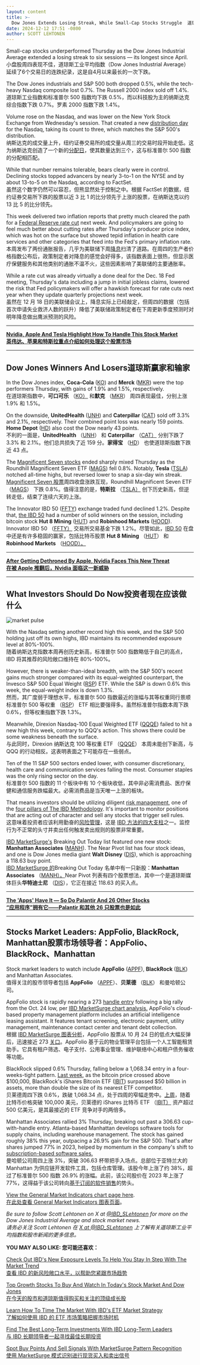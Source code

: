 ```yaml
---
layout: content
title: >-
  Dow Jones Extends Losing Streak, While Small-Cap Stocks Struggle	道琼斯指数延续连跌势头，小盘股苦苦挣扎
date: 2024-12-12 17:51 -0800
author: SCOTT LEHTONEN
---
```






Small-cap stocks underperformed Thursday as the Dow Jones Industrial Average extended a losing streak to six sessions — its longest since April.  
小盘股周四表现不佳，道琼斯工业平均指数（Dow Jones Industrial Average）延续了6个交易日的连跌纪录，这是自4月以来最长的一次下跌。


The Dow Jones industrials and S&P 500 both dropped 0.5%, while the tech-heavy Nasdaq composite lost 0.7%. The Russell 2000 index sold off 1.4%.  
道琼斯工业指数和标准普尔 500 指数均下跌 0.5%，而以科技股为主的纳斯达克综合指数下跌 0.7%。罗素 2000 指数下跌 1.4%。




Volume rose on the Nasdaq, and was lower on the New York Stock Exchange from Wednesday's session. That created a new [distribution day](https://www.investors.com/how-to-invest/investors-corner/stock-market-timing-the-subtle-sign-of-market-tops/) for the Nasdaq, taking its count to three, which matches the S&P 500's distribution.  
纳斯达克的成交量上升，纽约证券交易所的成交量从周三的交易时段开始走低。这为纳斯达克创造了一个新的[分配日](https://www.investors.com/how-to-invest/investors-corner/stock-market-timing-the-subtle-sign-of-market-tops/)，使其数量达到三个，这与标准普尔 500 指数的分配相匹配。


While that number remains tolerable, bears clearly were in control. Declining stocks topped advancers by nearly 3-to-1 on the NYSE and by about 13-to-5 on the Nasdaq, according to FactSet.  
虽然这个数字仍然可以容忍，但熊显然处于控制之中。根据 FactSet 的数据，纽约证券交易所下跌的股票以近 3 比 1 的比分领先于上涨的股票，在纳斯达克以约 13 比 5 的比分领先。


This week delivered two inflation reports that pretty much cleared the path for a [Federal Reserve rate cut](https://www.investors.com/news/economy/federal-reserve-rate-cut-cpi-ppi-jobless-claims-sp-500/) next week. And policymakers are going to feel much better about cutting rates after Thursday's producer price index, which was hot on the surface but showed tepid inflation in health care services and other categories that feed into the Fed's primary inflation rate.  
本周发布了两份通胀报告，几乎为美联储下周[降息](https://www.investors.com/news/economy/federal-reserve-rate-cut-cpi-ppi-jobless-claims-sp-500/)扫清了道路。在周四的生产者价格指数公布后，政策制定者对降息的感觉会好得多，该指数表面上很热，但显示医疗保健服务和其他类别的通胀不温不火，这些因素影响了美联储的主要通胀率。


While a rate cut was already virtually a done deal for the Dec. 18 Fed meeting, Thursday's data including a jump in initial jobless claims, lowered the risk that Fed policymakers will offer a hawkish forecast for rate cuts next year when they update quarterly projections next week.  
虽然在 12 月 18 日的美联储会议上，降息实际上已经敲定，但周四的数据（包括首次申请失业救济人数的跃升）降低了美联储政策制定者在下周更新季度预测时对明年降息做出鹰派预测的风险。




---


[**Nvidia, Apple And Tesla Highlight How To Handle This Stock Market  
英伟达、苹果和特斯拉重点介绍如何处理这个股票市场**](https://www.investors.com/how-to-invest/investors-corner/investing-in-stocks-stock-investing-with-three-step-routine/)




---


Dow Jones Winners And Losers道琼斯赢家和输家
------------------------------------


In the Dow Jones index, **Coca-Cola** ([KO](https://research.investors.com/quote.aspx?symbol=KO)) and **Merck** ([MKR](https://research.investors.com/quote.aspx?symbol=MKR)) were the top performers Thursday, with gains of 1.9% and 1.5%, respectively.  
在道琼斯指数中，**可口可乐** （[KO）](https://research.investors.com/quote.aspx?symbol=KO) 和**默克** （[MKR](https://research.investors.com/quote.aspx?symbol=MKR)） 周四表现最佳，分别上涨 1.9% 和 1.5%。


On the downside, **UnitedHealth** ([UNH](https://research.investors.com/quote.aspx?symbol=UNH)) and **Caterpillar** ([CAT](https://research.investors.com/quote.aspx?symbol=CAT)) sold off 3.3% and 2.1%, respectively. Their combined point loss was nearly 159 points. **Home Depot** ([HD](https://research.investors.com/quote.aspx?symbol=HD)) also cost the Dow nearly 43 points.  
不利的一面是，**UnitedHealth** （[UNH](https://research.investors.com/quote.aspx?symbol=UNH)） 和 **Caterpillar** （[CAT）](https://research.investors.com/quote.aspx?symbol=CAT) 分别下跌了 3.3% 和 2.1%。他们总共损失了近 159 分。**家得宝** （[HD](https://research.investors.com/quote.aspx?symbol=HD)） 也使道琼斯指数下跌近 43 点。


The [Magnificent Seven stocks](https://www.investors.com/research/magnificent-seven-stocks-to-buy-and-and-watch/) ended sharply mixed Thursday as the Roundhill Magnificent Seven ETF ([MAGS](https://research.investors.com/quote.aspx?symbol=MAGS)) fell 0.8%. Notably, **Tesla** ([TSLA](https://research.investors.com/quote.aspx?symbol=TSLA)) notched all-time highs, but reversed lower to snap a six-day win streak.  
[Magnificent Seven 股票](https://www.investors.com/research/magnificent-seven-stocks-to-buy-and-and-watch/)周四收盘涨跌互现，Roundhill Magnificent Seven ETF （[MAGS](https://research.investors.com/quote.aspx?symbol=MAGS)） 下跌 0.8%。值得注意的是，**特斯拉** （[TSLA）](https://research.investors.com/quote.aspx?symbol=TSLA) 创下历史新高，但逆转走低，结束了连续六天的上涨。


The Innovator IBD 50 ([FFTY](https://research.investors.com/quote.aspx?symbol=FFTY)) exchange traded fund declined 1.2%. Despite that, [the IBD 50](https://research.investors.com/stock-lists/ibd-50/) had a number of solid winners on the session, including bitcoin stock **Hut 8 Mining** ([HUT](https://research.investors.com/quote.aspx?symbol=HUT)) and **Robinhood Markets** ([HOOD](https://research.investors.com/quote.aspx?symbol=HOOD)).  
Innovator IBD 50 （[FFTY）](https://research.investors.com/quote.aspx?symbol=FFTY) 交易所交易基金下跌 1.2%。尽管如此，[IBD 50](https://research.investors.com/stock-lists/ibd-50/) 在盘中还是有许多稳固的赢家，包括比特币股票 **Hut 8 Mining** （[HUT](https://research.investors.com/quote.aspx?symbol=HUT)） 和 **Robinhood Markets** （[HOOD）。](https://research.investors.com/quote.aspx?symbol=HOOD)




---


[**After Getting Dethroned By Apple, Nvidia Faces This New Threat  
在被 Apple 推翻后，Nvidia 面临这一新威胁**](https://www.investors.com/research/magnificent-seven-stocks-latest-news-market-cap-weighting/)




---


What Investors Should Do Now投资者现在应该做什么
--------------------------------------


![market pulse](https://www.investors.com/wp-content/uploads/2024/12/MP121224-261x300.jpg)


With the Nasdaq setting another record high this week, and the S&P 500 holding just off its own highs, IBD maintains its recommended exposure level at 80%-100%.  
随着纳斯达克指数本周再创历史新高，标准普尔 500 指数略低于自己的高点，IBD 将其推荐的风险敞口维持在 80%-100%。


However, there is weaker-than-ideal breadth, with the S&P 500's recent gains much stronger compared with its equal-weighted counterpart, the Invesco S&P 500 Equal Weight ([RSP](https://research.investors.com/quote.aspx?symbol=RSP)) ETF. While the S&P is down 0.6% this week, the equal-weight index is down 1.3%.  
然而，其广度弱于理想水平，标准普尔 500 指数最近的涨幅与其等权重同行景顺标准普尔 500 等权重 （[RSP](https://research.investors.com/quote.aspx?symbol=RSP)） ETF 相比要强得多。虽然标准普尔指数本周下跌 0.6%，但等权重指数下跌 1.3%。


Meanwhile, Direxion Nasdaq-100 Equal Weighted ETF ([QQQE](https://research.investors.com/quote.aspx?symbol=QQQE)) failed to hit a new high this week, contrary to QQQ's action. This shows there could be some weakness beneath the surface.  
与此同时，Direxion 纳斯达克 100 等权重 ETF （[QQQE](https://research.investors.com/quote.aspx?symbol=QQQE)） 本周未能创下新高，与 QQQ 的行动相反。这表明表面之下可能存在一些弱点。


Ten of the 11 S&P 500 sectors ended lower, with consumer discretionary, health care and communication services falling the most. Consumer staples was the only rising sector on the day.  
标准普尔 500 指数的 11 个板块中有 10 个板块收低，其中非必需消费品、医疗保健和通信服务跌幅最大。必需消费品是当天唯一上涨的板块。


That means investors should be utilizing diligent [risk management](https://www.investors.com/how-to-invest/investors-corner/risk-management-in-the-stock-market-how-much-money-to-invest-now/), one of the [four pillars of The IBD Methodology](https://www.investors.com/how-to-invest/investors-corner/stock-market-investing-ibd-methodology/). It's important to monitor positions that are acting out of character and sell any stocks that trigger sell rules.  
这意味着投资者应该利用勤奋的[风险管理](https://www.investors.com/how-to-invest/investors-corner/risk-management-in-the-stock-market-how-much-money-to-invest-now/)，这是 [IBD 方法的四大支柱](https://www.investors.com/how-to-invest/investors-corner/stock-market-investing-ibd-methodology/)之一。监控行为不正常的头寸并卖出任何触发卖出规则的股票非常重要。


[IBD MarketSurge's](https://get.investors.com/marketsurge/?artProdLink=MarketSurge) Breaking Out Today list featured one new stock: **Manhattan Associates** ([MANH](https://research.investors.com/quote.aspx?symbol=MANH)). The Near Pivot list has four stock ideas, and one is Dow Jones media giant **Walt Disney** ([DIS](https://research.investors.com/quote.aspx?symbol=DIS)), which is approaching a 118.63 buy point.  
[IBD MarketSurge 的](https://get.investors.com/marketsurge/?artProdLink=MarketSurge)Breaking Out Today 名单中有一只新股：**Manhattan Associates** （[MANH）。](https://research.investors.com/quote.aspx?symbol=MANH)Near Pivot 列表有四个股票想法，其中一个是道琼斯媒体巨头**华特迪士尼** （[DIS](https://research.investors.com/quote.aspx?symbol=DIS)），它正在接近 118.63 的买入点。




---


[**The 'Apps' Have It — So Do Palantir And 26 Other Stocks  
“应用程序”拥有它——Palantir 和其他 26 只股票也是如此**](https://www.investors.com/research/stock-screener-top-stocks-to-buy-watch/)




---


Stocks Market Leaders: AppFolio, BlackRock, Manhattan股票市场领导者：AppFolio、BlackRock、Manhattan
-----------------------------------------------------------------------------------------


Stock market leaders to watch include **AppFolio** ([APPF](https://research.investors.com/quote.aspx?symbol=APPF)), **BlackRock** ([BLK](https://research.investors.com/quote.aspx?symbol=BLK)) and Manhattan Associates.  
值得关注的股市领导者包括 **AppFolio** （[APPF](https://research.investors.com/quote.aspx?symbol=APPF)）、**贝莱德** （[BLK](https://research.investors.com/quote.aspx?symbol=BLK)） 和曼哈顿公司。



AppFolio stock is rapidly nearing a 273 [handle entry](https://www.investors.com/how-to-invest/investors-corner/apple-stock-set-up-proper-buy-point-before-big-rally/) following a big rally from the Oct. 24 low, per [IBD MarketSurge chart analysis.](https://get.investors.com/marketsurge/?artProdLink=MarketSurge) AppFolio's cloud-based property management platform includes an artificial intelligence leasing assistant. It features tenant screening, electronic payment, utility management, maintenance contact center and tenant debt collection.  
根据 [IBD MarketSurge 图表分析](https://get.investors.com/marketsurge/?artProdLink=MarketSurge)，AppFolio 股票从 10 月 24 日的低点大幅反弹后，迅速接近 273 [关口](https://www.investors.com/how-to-invest/investors-corner/apple-stock-set-up-proper-buy-point-before-big-rally/)。AppFolio 基于云的物业管理平台包括一个人工智能租赁助手。它具有租户筛选、电子支付、公用事业管理、维护联络中心和租户债务催收等功能。


BlackRock slipped 0.6% Thursday, falling below a 1,068.34 entry in a four-weeks-tight pattern. [Last week](https://www.investors.com/research/ibd-stock-of-the-day/blackrock-stock-bitcoin-etf/), as the bitcoin price crossed above $100,000, BlackRock's iShares Bitcoin ETF ([IBIT](https://research.investors.com/quote.aspx?symbol=IBIT)) surpassed $50 billion in assets, more than double the size of its nearest ETF competitor.  
贝莱德周四下跌 0.6%，跌破 1,068.34 点，处于四周的窄幅走势中。[上周](https://www.investors.com/research/ibd-stock-of-the-day/blackrock-stock-bitcoin-etf/)，随着比特币价格突破 100,000 美元，贝莱德的 iShares 比特币 ETF （[IBIT）](https://research.investors.com/quote.aspx?symbol=IBIT) 资产超过 500 亿美元，是其最接近的 ETF 竞争对手的两倍多。


Manhattan Associates rallied 3% Thursday, breaking out past a 306.63 cup-with-handle entry. Atlanta-based Manhattan develops software tools for supply chains, including warehouse management. The stock has gained roughly 38% this year, outpacing a 26.9% gain for the S&P 500. That's after shares jumped 77% in 2023, helped by momentum in the company's shift to [subscription-based software sales.](https://www.investors.com/research/ibd-stock-of-the-day/manh-stock-why-manhattan-associates-is-guarded-on-generative-ai/)  
曼哈顿公司周四上涨 3%，突破 306.63 杯带把手入场点。总部位于亚特兰大的 Manhattan 为供应链开发软件工具，包括仓库管理。该股今年上涨了约 38%，超过了标准普尔 500 指数 26.9% 的涨幅。此前，该公司股价在 2023 年上涨了 77%，这得益于该公司转向[基于订阅的软件销售](https://www.investors.com/research/ibd-stock-of-the-day/manh-stock-why-manhattan-associates-is-guarded-on-generative-ai/)的势头。


[View the General Market Indicators chart page here](https://www.investors.com/wp-content/uploads/2024/12/DailyGMI_121224.pdf).  
[在此处查看 General Market Indicators 图表页面](https://www.investors.com/wp-content/uploads/2024/12/DailyGMI_121224.pdf)。


*Be sure to follow Scott Lehtonen on X at [@IBD\_SLehtonen](https://twitter.com/IBD_SLehtonen) for more on the Dow Jones Industrial Average and stock market news.  
请务必关注 Scott Lehtonen 在 [X at @IBD\_SLehtonen](https://twitter.com/IBD_SLehtonen) 上了解有关道琼斯工业平均指数和股市新闻的更多信息。*




**YOU MAY ALSO LIKE: 您可能还喜欢：**


[Check Out IBD's New Exposure Levels To Help You Stay In Step With The Market Trend  
查看 IBD 的新风险敞口水平，以帮助您紧跟市场趋势](https://www.investors.com/how-to-invest/investors-corner/risk-management-in-the-stock-market-how-much-money-to-invest-now/)


[Top Growth Stocks To Buy And Watch In Today's Stock Market And Dow Jones  
在今天的股市和道琼斯值得购买和关注的顶级成长股](https://www.investors.com/stock-lists/stocks-to-watch-top-rated-ipos-big-caps-and-growth-stocks/)


[Learn How To Time The Market With IBD's ETF Market Strategy  
了解如何使用 IBD 的 ETF 市场策略把握市场时机](https://www.investors.com/market-trend/ibds-etf-market-strategy/ibds-etf-market-strategy/)


[Find The Best Long-Term Investments With IBD Long-Term Leaders  
与 IBD 长期领导者一起寻找最佳长期投资](https://www.investors.com/research/ibd-long-term-leaders-screen)


[Spot Buy Points And Sell Signals With MarketSurge Pattern Recognition  
使用 MarketSurge 模式识别进行现货买入和卖出信号](https://get.investors.com/marketsurge/?artProdLink=MarketSurge)






